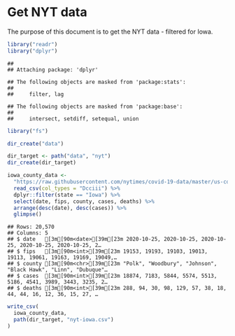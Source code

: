 Get NYT data
================

The purpose of this document is to get the NYT data - filtered for Iowa.

``` r
library("readr")
library("dplyr")
```

    ## 
    ## Attaching package: 'dplyr'

    ## The following objects are masked from 'package:stats':
    ## 
    ##     filter, lag

    ## The following objects are masked from 'package:base':
    ## 
    ##     intersect, setdiff, setequal, union

``` r
library("fs")
```

``` r
dir_create("data")

dir_target <- path("data", "nyt")
dir_create(dir_target)
```

``` r
iowa_county_data <- 
  "https://raw.githubusercontent.com/nytimes/covid-19-data/master/us-counties.csv" %>%
  read_csv(col_types = "Dcciii") %>%
  dplyr::filter(state == "Iowa") %>%
  select(date, fips, county, cases, deaths) %>%
  arrange(desc(date), desc(cases)) %>%
  glimpse()
```

    ## Rows: 20,570
    ## Columns: 5
    ## $ date   [3m[90m<date>[39m[23m 2020-10-25, 2020-10-25, 2020-10-25, 2020-10-25, 2020-10-25, 2…
    ## $ fips   [3m[90m<int>[39m[23m 19153, 19193, 19103, 19013, 19113, 19061, 19163, 19169, 19049,…
    ## $ county [3m[90m<chr>[39m[23m "Polk", "Woodbury", "Johnson", "Black Hawk", "Linn", "Dubuque"…
    ## $ cases  [3m[90m<int>[39m[23m 18874, 7183, 5844, 5574, 5513, 5186, 4541, 3989, 3443, 3235, 2…
    ## $ deaths [3m[90m<int>[39m[23m 288, 94, 30, 98, 129, 57, 38, 18, 44, 44, 16, 12, 36, 15, 27, …

``` r
write_csv(
  iowa_county_data,
  path(dir_target, "nyt-iowa.csv")
)
```
